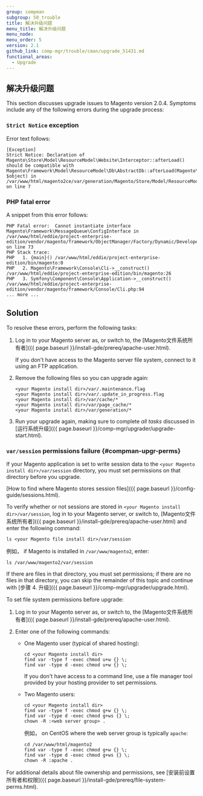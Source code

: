 ```yaml
---
group: compman
subgroup: 50_trouble
title: 解决升级问题
menu_title: 解决升级问题
menu_node:
menu_order: 5
version: 2.1
github_link: comp-mgr/trouble/cman/upgrade_51431.md
functional_areas:
  - Upgrade
---
```


## 解决升级问题
This section discusses upgrade issues to Magento version 2.0.4. Symptoms include any of the following errors during the upgrade process:

### `Strict Notice` exception
Error text follows:

	[Exception]                                                                                                                                                
	Strict Notice: Declaration of Magento\Store\Model\ResourceModel\Website\Interceptor::afterLoad() should be compatible with Magento\Framework\Model\ResourceModel\Db\AbstractDb::afterLoad(Magento\Framework\DataObject $object) in /var/www/html/magento2ce/var/generation/Magento/Store/Model/ResourceModel/Website/Interceptor.php on line 7   

### PHP fatal error
A snippet from this error follows:

	PHP Fatal error:  Cannot instantiate interface Magento\Framework\MessageQueue\ConfigInterface in /var/www/html/eddie/project-enterprise-edition/vendor/magento/framework/ObjectManager/Factory/Dynamic/Developer.php on line 73
	PHP Stack trace:
	PHP   1. {main}() /var/www/html/eddie/project-enterprise-edition/bin/magento:0
	PHP   2. Magento\Framework\Console\Cli->__construct() /var/www/html/eddie/project-enterprise-edition/bin/magento:26
	PHP   3. Symfony\Component\Console\Application->__construct() /var/www/html/eddie/project-enterprise-edition/vendor/magento/framework/Console/Cli.php:94
	... more ...

## Solution
To resolve these errors, perform the following tasks:

1.	Log in to your Magento server as, or switch to, the [Magento文件系统所有者]({{ page.baseurl }}/install-gde/prereq/apache-user.html).

	If you don't have access to the Magento server file system, connect to it using an FTP application.
2.	Remove the following files so you can upgrade again:

		<your Magento install dir>/var/.maintenance.flag
		<your Magento install dir>/var/.update_in_progress.flag
		<your Magento install dir>/var/cache/*
		<your Magento install dir>/var/page_cache/*
		<your Magento install dir>/var/generation/*

3.	Run your upgrade again, making sure to complete _all tasks_ discussed in [运行系统升级]({{ page.baseurl }}/comp-mgr/upgrader/upgrade-start.html).


### `var/session` permissions failure {#compman-upgr-perms}
If your Magento application is set to write session data to the `<your Magento install dir>/var/session` directory, you must set permissions on that directory before you upgrade.

[How to find where Magento stores session files]({{ page.baseurl }}/config-guide/sessions.html).

To verify whether or not sessions are stored in `<your Magento install dir>/var/session`, log in to your Magento server, or switch to, [Magento文件系统所有者]({{ page.baseurl }}/install-gde/prereq/apache-user.html) and enter the following command:

	ls <your Magento file install dir>/var/session

例如， if Magento is installed in `/var/www/magento2`, enter:

	ls /var/www/magento2/var/session

If there are files in that directory, you must set permissions; if there are no files in that directory, you can skip the remainder of this topic and continue with [步骤 4. 升级]({{ page.baseurl }}/comp-mgr/upgrader/upgrade.html).

To set file system permissions before upgrade:

1.	Log in to your Magento server as, or switch to, the [Magento文件系统所有者]({{ page.baseurl }}/install-gde/prereq/apache-user.html).
2.	Enter one of the following commands:

	*	One Magento user (typical of shared hosting):

			cd <your Magento install dir>
			find var -type f -exec chmod u+w {} \;
			find var -type d -exec chmod u+w {} \;

		If you don't have access to a command line, use a file manager tool provided by your hosting provider to set permissions.

	*	Two Magento users:

			cd <your Magento install dir>
			find var -type f -exec chmod g+w {} \;
			find var -type d -exec chmod g+ws {} \;
			chown -R :<web server group> .

		例如， on CentOS where the web server group is typically `apache`:

			cd /var/www/html/magento2
			find var -type f -exec chmod g+w {} \;
			find var -type d -exec chmod g+ws {} \;
			chown -R :apache .

For additional details about file ownership and permissions, see [安装前设置所有者和权限]({{ page.baseurl }}/install-gde/prereq/file-system-perms.html).
